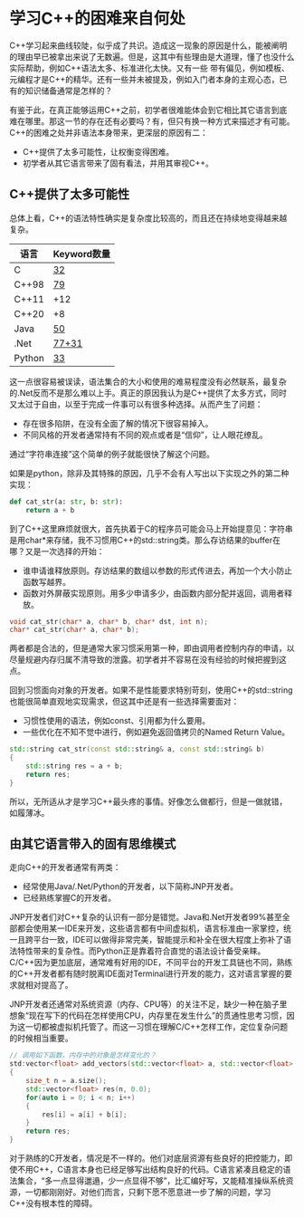 # 学习C++的困难来自何处

C++学习起来曲线较陡，似乎成了共识。造成这一现象的原因是什么，能被阐明的理由早已被拿出来说了无数遍。但是，这其中有些理由是大道理，懂了也没什么实际帮助，例如C++语法太多、标准进化太快。又有一些
带有偏见，例如模板、元编程才是C++的精华。还有一些并未被提及，例如入门者本身的主观心态，已有的知识储备通常是怎样的？

有鉴于此，在真正能够运用C++之前，初学者很难能体会到它相比其它语言到底难在哪里。那这一节的存在还有必要吗？有，但只有换一种方式来描述才有可能。C++的困难之处并非语法本身带来，更深层的原因有二：

* C++提供了太多可能性，让权衡变得困难。
* 初学者从其它语言带来了固有看法，并用其审视C++。

## C++提供了太多可能性

总体上看，C++的语法特性确实是复杂度比较高的，而且还在持续地变得越来越复杂。

|语言|Keyword数量|
|--|--|
|C|[32](http://tigcc.ticalc.org/doc/keywords.html)|
|C++98|[79](https://en.wikibooks.org/wiki/C%2B%2B_Programming/Programming_Languages/C%2B%2B/Code/Keywords)|
|C++11|+12|
|C++20|+8|
|Java|[50](https://docs.oracle.com/javase/tutorial/java/nutsandbolts/_keywords.html)|
|.Net|[77+31](https://docs.microsoft.com/en-us/dotnet/csharp/language-reference/keywords/)|
|Python|[33](https://www.w3schools.com/python/python_ref_keywords.asp)|

这一点很容易被误读，语法集合的大小和使用的难易程度没有必然联系，最复杂的.Net反而不是那么难以上手。真正的原因我认为是C++提供了太多方式，同时又太过于自由，以至于完成一件事可以有很多种选择。从而产生了问题：
* 存在很多陷阱，在没有全面了解的情况下很容易掉入。
* 不同风格的开发者通常持有不同的观点或者是“信仰”，让人眼花缭乱。

通过“字符串连接”这个简单的例子就能很快了解这个问题。

如果是python，除非及其特殊的原因，几乎不会有人写出以下实现之外的第二种实现：

```python
def cat_str(a: str, b: str):
    return a + b
```

到了C++这里麻烦就很大，首先执着于C的程序员可能会马上开始提意见：字符串是用char*来存储，我不习惯用C++的std::string类。那么存访结果的buffer在哪？又是一次选择的开始：

* 谁申请谁释放原则。存访结果的数组以参数的形式传进去，再加一个大小防止函数写越界。
* 函数对外屏蔽实现原则。用多少申请多少，由函数内部分配并返回，调用者释放。

```c
void cat_str(char* a, char* b, char* dst, int n);
char* cat_str(char* a, char* b);
```

两者都是合法的，但是通常大家习惯采用第一种，即由调用者控制内存的申请，以尽量规避内存归属不清导致的泄露。初学者并不容易在没有经验的时候把握到这点。

回到习惯面向对象的开发者。如果不是性能要求特别苛刻，使用C++的std::string也能很简单直观地实现需求，但这其中还是有一些选择需要面对：
* 习惯性使用的语法，例如const、引用都为什么要用。
* 一些优化在不知不觉中进行，例如避免返回值拷贝的Named Return Value。

```c++
std::string cat_str(const std::string& a, const std::string& b)
{
    std::string res = a + b;
    return res;
}
```

所以，无所适从才是学习C++最头疼的事情。好像怎么做都行，但是一做就错，如履薄冰。

## 由其它语言带入的固有思维模式

走向C++的开发者通常有两类：

* 经常使用Java/.Net/Python的开发者，以下简称JNP开发者。
* 已经熟练掌握C的开发者。

JNP开发者们对C++复杂的认识有一部分是错觉。Java和.Net开发者99%甚至全部都会使用某一IDE来开发，这些语言都有中间虚拟机，语言标准由一家掌控，统一且跨平台一致，IDE可以做得非常完美，智能提示和补全在很大程度上弥补了语法特性带来的复杂性。而Python正是靠着符合直觉的语法设计备受亲睐。C/C++因为更加底层，通常难有好用的IDE，不同平台的开发工具链也不同，熟练的C++开发者都有随时脱离IDE面对Terminal进行开发的能力，这对语言掌握的要求就相对提高了。

JNP开发者还通常对系统资源（内存、CPU等）的关注不足，缺少一种在脑子里想象“现在写下的代码在怎样使用CPU，内存里在发生什么”的贯通性思考习惯，因为这一切都被虚拟机托管了。而这一习惯在理解C/C++怎样工作，定位复杂问题的时候相当重要。

```C++
// 调用如下函数，内存中的对象是怎样变化的？
std:vector<float> add_vectors(std::vector<float> a, std::vector<float> b)
{
    size_t n = a.size();
    std::vector<float> res(n, 0.0);
    for(auto i = 0; i < n; i++)
    {
        res[i] = a[i] + b[i];
    }
    return res;
}
```

对于熟练的C开发者，情况是不一样的。他们对底层资源有些良好的把控能力，即使不用C++，C语言本身也已经足够写出结构良好的代码。C语言紧凑且稳定的语法集合，“多一点显得邋遢，少一点显得不够”，比汇编好写，又能精准操纵系统资源，一切都刚刚好。对他们而言，只剩下愿不愿意进一步了解的问题，学习C++没有根本性的障碍。
